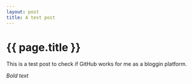 ```yaml
---
layout: post
title: A test post
---
```


{{ page.title }}
================

This is a test post to check if GitHub works for me as a bloggin platform.

*Bold text*

